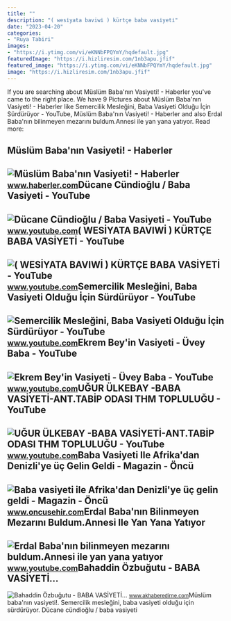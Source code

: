 ```yaml
---
title: ""
description: "( wesi̇yata baviwi̇ ) kürtçe baba vasi̇yeti̇"
date: "2023-04-20"
categories:
- "Ruya Tabiri"
images:
- "https://i.ytimg.com/vi/eKNNbFPQYmY/hqdefault.jpg"
featuredImage: "https://i.hizliresim.com/1nb3apu.jfif"
featured_image: "https://i.ytimg.com/vi/eKNNbFPQYmY/hqdefault.jpg"
image: "https://i.hizliresim.com/1nb3apu.jfif"
---
```


If you are searching about Müslüm Baba'nın Vasiyeti! - Haberler you've came to the right place. We have 9 Pictures about Müslüm Baba'nın Vasiyeti! - Haberler like Semercilik Mesleğini, Baba Vasiyeti Olduğu İçin Sürdürüyor - YouTube, Müslüm Baba'nın Vasiyeti! - Haberler and also Erdal Baba'nın bilinmeyen mezarını buldum.Annesi ile yan yana yatıyor. Read more:

Müslüm Baba'nın Vasiyeti! - Haberler
------------------------------------

 ![Müslüm Baba'nın Vasiyeti! - Haberler](https://i.hbrcdn.com/haber/2013/03/07/muslum-baba-nin-vasiyeti-4399186_1411_amp.jpg) <small>www.haberler.com</small>Dücane Cündioğlu / Baba Vasiyeti - YouTube
------------------------------------------

 ![Dücane Cündioğlu / Baba Vasiyeti - YouTube](https://i.ytimg.com/vi/AqZTfZ8N0SU/maxresdefault.jpg) <small>www.youtube.com</small>( WESİYATA BAVIWİ ) KÜRTÇE BABA VASİYETİ - YouTube
--------------------------------------------------

 ![( WESİYATA BAVIWİ ) KÜRTÇE BABA VASİYETİ - YouTube](https://i.ytimg.com/vi/eKNNbFPQYmY/hqdefault.jpg) <small>www.youtube.com</small>Semercilik Mesleğini, Baba Vasiyeti Olduğu İçin Sürdürüyor - YouTube
--------------------------------------------------------------------

 ![Semercilik Mesleğini, Baba Vasiyeti Olduğu İçin Sürdürüyor - YouTube](https://i.ytimg.com/vi/Wcapu6WGJpE/maxresdefault.jpg) <small>www.youtube.com</small>Ekrem Bey'in Vasiyeti - Üvey Baba - YouTube
-------------------------------------------

 ![Ekrem Bey'in Vasiyeti - Üvey Baba - YouTube](https://i.ytimg.com/vi/Byn9tyKTkC4/maxresdefault.jpg) <small>www.youtube.com</small>UĞUR ÜLKEBAY -BABA VASİYETİ-ANT.TABİP ODASI THM TOPLULUĞU - YouTube
-------------------------------------------------------------------

 ![UĞUR ÜLKEBAY -BABA VASİYETİ-ANT.TABİP ODASI THM TOPLULUĞU - YouTube](https://i.ytimg.com/vi/8Fq-GdbIWoo/maxresdefault.jpg) <small>www.youtube.com</small>Baba Vasiyeti Ile Afrika'dan Denizli'ye üç Gelin Geldi - Magazin - Öncü
-----------------------------------------------------------------------

 ![Baba vasiyeti ile Afrika'dan Denizli'ye üç gelin geldi - Magazin - Öncü](https://www.oncusehir.com/images/haberler/2022/07/baba-vasiyeti-ile-afrika-dan-denizli-ye-uc-gelin-geldi-775.jpg) <small>www.oncusehir.com</small>Erdal Baba'nın Bilinmeyen Mezarını Buldum.Annesi Ile Yan Yana Yatıyor
---------------------------------------------------------------------

 ![Erdal Baba'nın bilinmeyen mezarını buldum.Annesi ile yan yana yatıyor](https://i.ytimg.com/vi/deX54wFSirM/maxresdefault.jpg) <small>www.youtube.com</small>Bahaddin Özbuğutu - BABA VASİYETİ...
------------------------------------

 ![Bahaddin Özbuğutu - BABA VASİYETİ...](https://i.hizliresim.com/1nb3apu.jfif) <small>www.akhaberedirne.com</small>Müslüm baba'nın vasiyeti!. Semercilik mesleğini, baba vasiyeti olduğu i̇çin sürdürüyor. Dücane cündioğlu / baba vasiyeti
